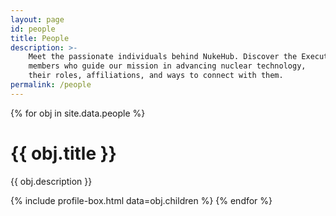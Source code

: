 ```yaml
---
layout: page
id: people
title: People
description: >-
    Meet the passionate individuals behind NukeHub. Discover the Executive Council 
    members who guide our mission in advancing nuclear technology, 
    their roles, affiliations, and ways to connect with them.
permalink: /people
---
```

{% for obj in site.data.people %}
# {{ obj.title }}
<div class="box_content">
    <div class="box_bg"></div>
    <p>
        {{ obj.description }}
    </p>
</div>
{% include profile-box.html data=obj.children %}
{% endfor %}
